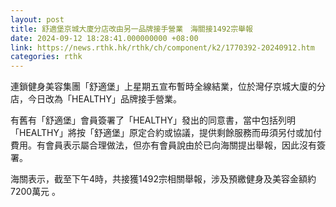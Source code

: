 ```yaml
---
layout: post
title: 舒適堡京城大廈分店改由另一品牌接手營業　海關接1492宗舉報
date: 2024-09-12 18:28:41.000000000 +08:00
link: https://news.rthk.hk/rthk/ch/component/k2/1770392-20240912.htm
categories: rthk
---
```


連鎖健身美容集團「舒適堡」上星期五宣布暫時全線結業，位於灣仔京城大廈的分店，今日改為「HEALTHY」品牌接手營業。

有舊有「舒適堡」會員簽署了「HEALTHY」發出的同意書，當中包括列明「HEALTHY」將按「舒適堡」原定合約或協議，提供剩餘服務而毋須另付或加付費用。有會員表示屬合理做法，但亦有會員說由於已向海關提出舉報，因此沒有簽署。

海關表示，截至下午4時，共接獲1492宗相關舉報，涉及預繳健身及美容金額約7200萬元 。
